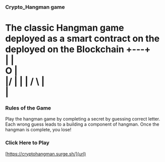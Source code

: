 ### Crypto_Hangman game

The classic Hangman game deployed as a smart contract on the deployed on the Blockchain
  +---+   
  |   |   
  O   |   
 \|/  |
  |   |
 / \  |   
      |   
=========

### Rules of the Game
Play the hangman game by completing a secret by guessing correct letter.
Each wrong guess leads to a building a component of hangman. 
Once the hangman is complete, you lose!

### Click Here to Play
[https://cryptohangman.surge.sh/](url)

